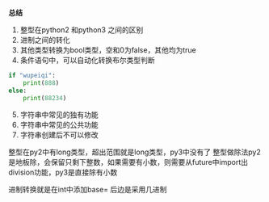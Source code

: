 **总结**
1. 整型在python2 和python3 之间的区别
2. 进制之间的转化
3. 其他类型转换为bool类型，空和0为false，其他均为true
4. 条件语句中，可以自动化转换布尔类型判断
```python
if "wupeiqi":
	print(888)
else:
	print(88234)
```
5. 字符串中常见的独有功能
6. 字符串中常见的公共功能
7. 字符串创建后不可以修改

整型在py2中有long类型，超出范围就是long类型，py3中没有了
整型做除法py2是地板除，会保留只剩下整数，如果需要有小数，则需要从future中import出division功能，py3是直接除有小数

进制转换就是在int中添加base= 后边是采用几进制
